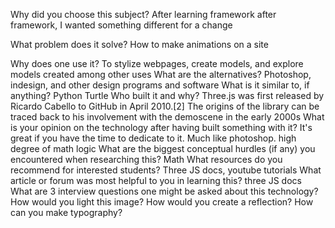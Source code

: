 Why did you choose this subject?
  After learning framework after framework, I wanted something different for a
  change

What problem does it solve?
  How to make animations on a site

Why does one use it?
  To stylize webpages, create models, and explore models created among other uses
What are the alternatives?
  Photoshop, indesign, and other design programs and software
What is it similar to, if anything?
  Python Turtle
Who built it and why?
  Three.js was first released by Ricardo Cabello to GitHub in April 2010.[2] The origins of the library can be traced back to his involvement with the demoscene in the early 2000s
What is your opinion on the technology after having built something with it?
  It's great if you have the time to dedicate to it. Much like photoshop.
  high degree of math logic
What are the biggest conceptual hurdles (if any) you encountered when researching this?
  Math
What resources do you recommend for interested students?
  Three JS docs, youtube tutorials
What article or forum was most helpful to you in learning this?
  three JS docs
What are 3 interview questions one might be asked about this technology?
  How would you light this image?
  How would you create a reflection?
  How can you make typography?
